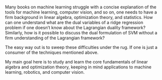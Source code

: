 Many books on machine learning struggle with a concise explanation of the tools for machine learning, computer vision, 
and so on, one needs to have a firm background in linear algebra, optimization theory, and statistics. How can one 
understand what are the dual variables of a ridge regression problem if one doesn’t know about the Lagrangian duality 
framework? Similarly, how is it possible to discuss the dual formulation of SVM without a firm understanding of 
the Lagrangian framework?

The easy way out is to sweep these difficulties under the rug. If one is just a consumer of the techniques mentioned above.

My main goal here is to study and learn the core fundamentals of linear algebra and optimization theory, keeping in 
mind applications to machine learning, robotics, and computer vision.
